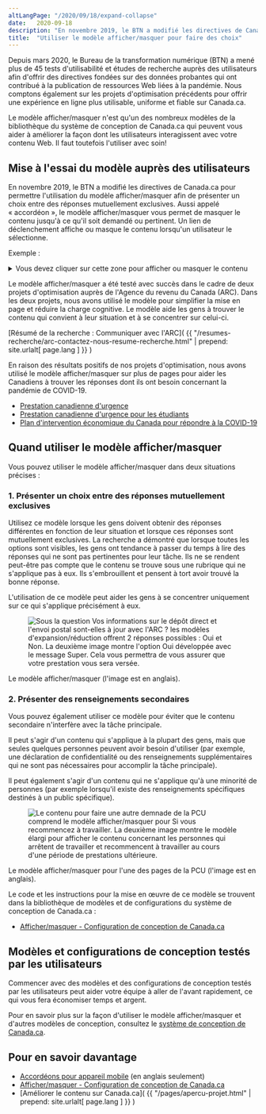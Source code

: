 ```yaml
---
altLangPage: "/2020/09/18/expand-collapse"
date:   2020-09-18
description: "En novembre 2019, le BTN a modifié les directives de Canada.ca pour permettre l'utilisation du modèle afficher/masquer afin de présenter un choix entre des réponses mutuellement exclusives."
title:  "Utiliser le modèle afficher/masquer pour faire des choix"
---
```


Depuis mars 2020, le Bureau de la transformation numérique (BTN) a mené plus de 45 tests d'utilisabilité et études de recherche auprès des utilisateurs afin d'offrir des directives fondées sur des données probantes qui ont contribué à la publication de ressources Web liées à la pandémie. Nous comptons également sur les projets d'optimisation précédents pour offrir une expérience en ligne plus utilisable, uniforme et fiable sur Canada.ca.

Le modèle afficher/masquer n'est qu'un des nombreux modèles de la bibliothèque du système de conception de Canada.ca qui peuvent vous aider à améliorer la façon dont les utilisateurs interagissent avec votre contenu Web. Il faut toutefois l'utiliser avec soin!

## Mise à l'essai du modèle auprès des utilisateurs

En novembre 2019, le BTN a modifié les directives de Canada.ca pour permettre l'utilisation du modèle afficher/masquer afin de présenter un choix entre des réponses mutuellement exclusives. Aussi appelé «&nbsp;accordéon&nbsp;», le modèle afficher/masquer vous permet de masquer le contenu jusqu'à ce qu'il soit demandé ou pertinent. Un lien de déclenchement affiche ou masque le contenu lorsqu'un utilisateur le sélectionne.

<div class="pattern-demo mrgn-bttm-md">
  <p>Exemple&nbsp;:</p>
  <details>
    <summary>Vous devez cliquer sur cette zone pour afficher ou masquer le contenu</summary>
    <p>Ce texte est masqué jusqu'à ce qu'il soit affiché.</p>
  </details>
</div>

Le modèle afficher/masquer a été testé avec succès dans le cadre de deux projets d'optimisation auprès de l'Agence du revenu du Canada (ARC). Dans les deux projets, nous avons utilisé le modèle pour simplifier la mise en page et réduire la charge cognitive. Le modèle aide les gens à trouver le contenu qui convient à leur situation et à se concentrer sur celui-ci.

[Résumé de la recherche&nbsp;: Communiquer avec l'ARC]( {{ "/resumes-recherche/arc-contactez-nous-resume-recherche.html" | prepend: site.urlalt[ page.lang ] }} )

En raison des résultats positifs de nos projets d'optimisation, nous avons utilisé le modèle afficher/masquer sur plus de pages pour aider les Canadiens à trouver les réponses dont ils ont besoin concernant la pandémie de COVID-19.

* [Prestation canadienne d'urgence](https://www.canada.ca/fr/services/prestations/ae/pcusc-application.html#versements)
* [Prestation canadienne d'urgence pour les étudiants](https://www.canada.ca/fr/agence-revenu/services/prestations/prestation-urgence-etudiants/pcue-combien-recevoir.html)
* [Plan d'intervention économique du Canada pour répondre à la COVID-19](https://www.canada.ca/fr/ministere-finances/plan-intervention-economique.html#particuliers)

## Quand utiliser le modèle afficher/masquer

Vous pouvez utiliser le modèle afficher/masquer dans deux situations précises&nbsp;:

### 1. Présenter un choix entre des réponses mutuellement exclusives

Utilisez ce modèle lorsque les gens doivent obtenir des réponses différentes en fonction de leur situation et lorsque ces réponses sont mutuellement exclusives. La recherche a démontré que lorsque toutes les options sont visibles, les gens ont tendance à passer du temps à lire des réponses qui ne sont pas pertinentes pour leur tâche. Ils ne se rendent peut-être pas compte que le contenu se trouve sous une rubrique qui ne s'applique pas à eux. Ils s'embrouillent et pensent à tort avoir trouvé la bonne réponse.

L'utilisation de ce modèle peut aider les gens à se concentrer uniquement sur ce qui s'applique précisément à eux.

<figure>
  <img class="img-responsive border" alt=" Sous la question Vos informations sur le dépôt direct et l'envoi postal sont-elles à jour avec l'ARC ? les modèles d'expansion/réduction offrent 2 réponses possibles&nbsp;: Oui et Non. La deuxième image montre l'option Oui développée avec le message Super. Cela vous permettra de vous assurer que votre prestation vous sera versée." src ="/images/expand-collapse-2.jpg" >
</figure>
<figcaption>Le modèle afficher/masquer (l'image est en anglais).</figcaption>

### 2. Présenter des renseignements secondaires

Vous pouvez également utiliser ce modèle pour éviter que le contenu secondaire n'interfère avec la tâche principale.

Il peut s'agir d'un contenu qui s'applique à la plupart des gens, mais que seules quelques personnes peuvent avoir besoin d'utiliser (par exemple, une déclaration de confidentialité ou des renseignements supplémentaires qui ne sont pas nécessaires pour accomplir la tâche principale).

Il peut également s'agir d'un contenu qui ne s'applique qu'à une minorité de personnes (par exemple lorsqu'il existe des renseignements spécifiques destinés à un public spécifique).

<figure>
  <img class="img-responsive border" alt=" Le contenu pour faire une autre demnade de la PCU comprend le modèle afficher/masquer pour Si vous recommencez à travailler. La deuxième image montre le modèle élargi pour afficher le contenu concernant les personnes qui arrêtent de travailler et recommencent à travailler au cours d'une période de prestations ultérieure." src="/images/CERB.jpg" > </figure>
<figcaption>Le modèle afficher/masquer pour l'une des pages de la PCU (l'image est en anglais).</figcaption>


Le code et les instructions pour la mise en œuvre de ce modèle se trouvent dans la bibliothèque de modèles et de configurations du système de conception de Canada.ca&nbsp;:

* [Afficher/masquer - Configuration de conception de Canada.ca ](https://conception.canada.ca/configurations-conception-communes/contenu-reductible.html)

## Modèles et configurations de conception testés par les utilisateurs

Commencer avec des modèles et des configurations de conception testés par les utilisateurs peut aider votre équipe à aller de l'avant rapidement, ce qui vous fera économiser temps et argent.

Pour en savoir plus sur la façon d'utiliser le modèle afficher/masquer et d'autres modèles de conception, consultez le [système de conception de Canada.ca](https://www.canada.ca/fr/gouvernement/a-propos/systeme-conception.html).

## Pour en savoir davantage

* [Accordéons pour appareil mobile](https://www.nngroup.com/articles/mobile-accordions/) (en anglais seulement)
* [Afficher/masquer - Configuration de conception de Canada.ca](https://conception.canada.ca/configurations-conception-communes/contenu-reductible.html)
* [Améliorer le contenu sur Canada.ca]( {{ "/pages/apercu-projet.html" | prepend: site.urlalt[ page.lang ] }} )

